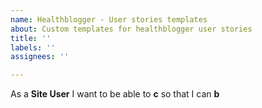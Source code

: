 ```yaml
---
name: Healthblogger - User stories templates
about: Custom templates for healthblogger user stories
title: ''
labels: ''
assignees: ''

---
```


As a **Site User** I want to be able to **c** so that I can **b**
